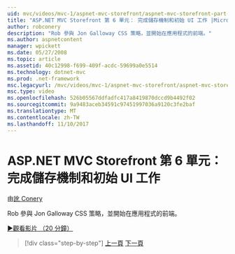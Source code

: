 ```yaml
---
uid: mvc/videos/mvc-1/aspnet-mvc-storefront/aspnet-mvc-storefront-part-6-finishing-the-repository-and-initial-ui-work
title: "ASP.NET MVC Storefront 第 6 單元： 完成儲存機制和初始 UI 工作 |Microsoft 文件"
author: robconery
description: "Rob 參與 Jon Galloway CSS 策略，並開始在應用程式的前端。"
ms.author: aspnetcontent
manager: wpickett
ms.date: 05/27/2008
ms.topic: article
ms.assetid: 40c12998-f699-409f-acdc-59699a0e5514
ms.technology: dotnet-mvc
ms.prod: .net-framework
msc.legacyurl: /mvc/videos/mvc-1/aspnet-mvc-storefront/aspnet-mvc-storefront-part-6-finishing-the-repository-and-initial-ui-work
msc.type: video
ms.openlocfilehash: 526b05567ddfadfc417a8419870dccd9b4492f02
ms.sourcegitcommit: 9a9483aceb34591c97451997036a9120c3fe2baf
ms.translationtype: MT
ms.contentlocale: zh-TW
ms.lasthandoff: 11/10/2017
---
```

<a name="aspnet-mvc-storefront-part-6-finishing-the-repository-and-initial-ui-work"></a>ASP.NET MVC Storefront 第 6 單元： 完成儲存機制和初始 UI 工作
====================
由[訛 Conery](https://github.com/robconery)

Rob 參與 Jon Galloway CSS 策略，並開始在應用程式的前端。

[&#9654;觀看影片 （20 分鐘）](https://channel9.msdn.com/Blogs/ASP-NET-Site-Videos/aspnet-mvc-storefront-part-6-finishing-the-repository-and-initial-ui-work)

>[!div class="step-by-step"]
[上一頁](aspnet-mvc-storefront-part-5-globalization.md)
[下一頁](aspnet-mvc-storefront-part-7-routing-and-ui-work.md)
